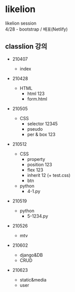 # likelion

likelion session  
4/28 - bootstrap / 배포(Netlify)

classlion 강의 
------------ 
+ 210407
  + index  

+ 210428  
    + HTML 
        + html 123 
        + form.html  

+ 210505  
    + CSS
        + selector 12345 
        + pseudo 
        + per & box 123  
+ 210512  
    + CSS
        + property
        + position 123
        + flex 123 
        + inherit 12 (+ test.css) 
        + btn  
    + python
        + 4-1.py  
+ 210519 
    + python
        + 5-1234.py
+ 210526
    + mtv
+ 210602
    + django&DB
    + CRUD  
+ 210623
    + static&media
    + user  
